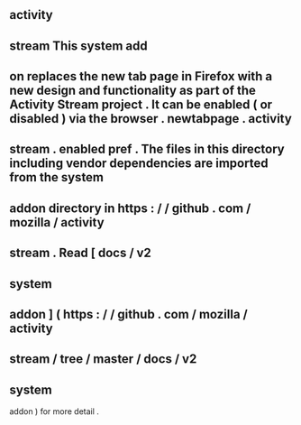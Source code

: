 #
activity
-
stream
This
system
add
-
on
replaces
the
new
tab
page
in
Firefox
with
a
new
design
and
functionality
as
part
of
the
Activity
Stream
project
.
It
can
be
enabled
(
or
disabled
)
via
the
browser
.
newtabpage
.
activity
-
stream
.
enabled
pref
.
The
files
in
this
directory
including
vendor
dependencies
are
imported
from
the
system
-
addon
directory
in
https
:
/
/
github
.
com
/
mozilla
/
activity
-
stream
.
Read
[
docs
/
v2
-
system
-
addon
]
(
https
:
/
/
github
.
com
/
mozilla
/
activity
-
stream
/
tree
/
master
/
docs
/
v2
-
system
-
addon
)
for
more
detail
.
